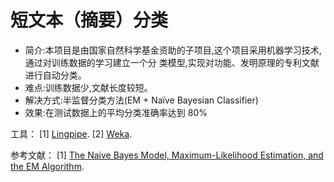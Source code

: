 短文本（摘要）分类
==================

* 简介:本项目是由国家自然科学基金资助的子项目,这个项目采用机器学习技术,通过对训练数据的学习建立一个分 类模型,实现对功能、发明原理的专利文献进行自动分类。
* 难点:训练数据少,文献长度较短。
* 解决方式:半监督分类方法(EM + Naïve Bayesian Classifier)
* 效果:在测试数据上的平均分类准确率达到 80%

工具：
[1] [Lingpipe](http://alias-i.com/lingpipe/ "Title").
[2] [Weka](http://www.cs.waikato.ac.nz/ml/weka/ "Title").

参考文献：
[1] [The Naive Bayes Model, Maximum-Likelihood Estimation, and the EM Algorithm](http://www.cs.columbia.edu/~mcollins/em.pdf "Title").
